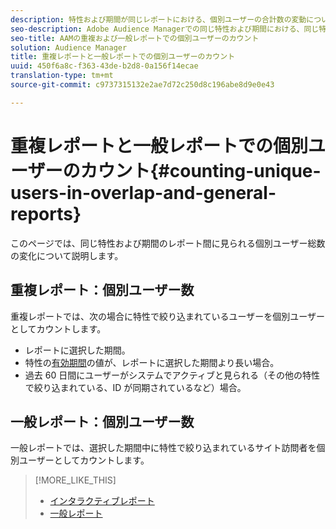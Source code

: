 ```yaml
---
description: 特性および期間が同じレポートにおける、個別ユーザーの合計数の変動について説明します。
seo-description: Adobe Audience Managerでの同じ特性および期間における、同じ特性と期間における個別ユーザー合計の変動について説明します
seo-title: AAMの重複および一般レポートでの個別ユーザーのカウント
solution: Audience Manager
title: 重複レポートと一般レポートでの個別ユーザーのカウント
uuid: 450f6a8c-f363-43de-b2d8-0a156f14ecae
translation-type: tm+mt
source-git-commit: c9737315132e2ae7d72c250d8c196abe8d9e0e43

---
```



# 重複レポートと一般レポートでの個別ユーザーのカウント{#counting-unique-users-in-overlap-and-general-reports}

このページでは、同じ特性および期間のレポート間に見られる個別ユーザー総数の変化について説明します。

<!-- 

c_unique_user_counts.xml

 -->

## 重複レポート：個別ユーザー数

重複レポートでは、次の場合に特性で絞り込まれているユーザーを個別ユーザーとしてカウントします。

* レポートに選択した期間。
* 特性の[有効期間](../features/traits/segment-ttl-explained.md)の値が、レポートに選択した期間より長い場合。
* 過去 60 日間にユーザーがシステムでアクティブと見られる（その他の特性で絞り込まれている、ID が同期されているなど）場合。

## 一般レポート：個別ユーザー数

一般レポートでは、選択した期間中に特性で絞り込まれているサイト訪問者を個別ユーザーとしてカウントします。

>[!MORE_LIKE_THIS]
>
>* [インタラクティブレポート](../reporting/dynamic-reports/dynamic-reports.md#interactive-and-overlap-reports)
>* [一般レポート](../reporting/general-reports.md#general-reports-overview)

